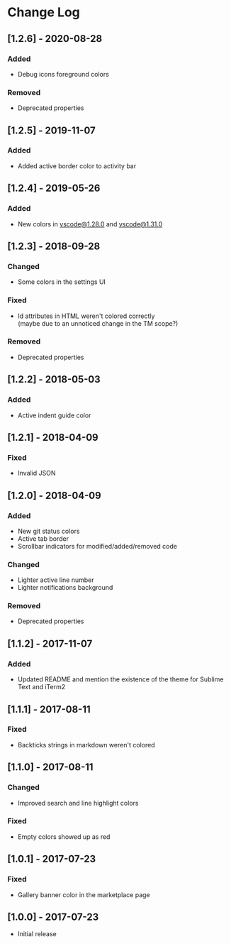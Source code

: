 # Change Log

## [1.2.6] - 2020-08-28
### Added
- Debug icons foreground colors

### Removed
- Deprecated properties

## [1.2.5] - 2019-11-07
### Added
- Added active border color to activity bar

## [1.2.4] - 2019-05-26
### Added
- New colors in vscode@1.28.0 and vscode@1.31.0

## [1.2.3] - 2018-09-28
### Changed
- Some colors in the settings UI

### Fixed
- Id attributes in HTML weren't colored correctly  
  (maybe due to an unnoticed change in the TM scope?)

### Removed
- Deprecated properties

## [1.2.2] - 2018-05-03
### Added
- Active indent guide color

## [1.2.1] - 2018-04-09
### Fixed
- Invalid JSON

## [1.2.0] - 2018-04-09
### Added
- New git status colors
- Active tab border
- Scrollbar indicators for modified/added/removed code

### Changed
- Lighter active line number
- Lighter notifications background

### Removed
- Deprecated properties

## [1.1.2] - 2017-11-07
### Added
- Updated README and mention the existence of the theme for Sublime Text and iTerm2

## [1.1.1] - 2017-08-11
### Fixed
- Backticks strings in markdown weren't colored

## [1.1.0] - 2017-08-11
### Changed
- Improved search and line highlight colors

### Fixed
- Empty colors showed up as red

## [1.0.1] - 2017-07-23
### Fixed
- Gallery banner color in the marketplace page

## [1.0.0] - 2017-07-23
- Initial release

